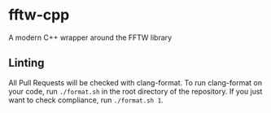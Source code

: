 # fftw-cpp
A modern C++ wrapper around the FFTW library

## Linting
All Pull Requests will be checked with clang-format.
To run clang-format on your code, run `./format.sh` in the root directory of the repository.
If you just want to check compliance, run `./format.sh 1`.
